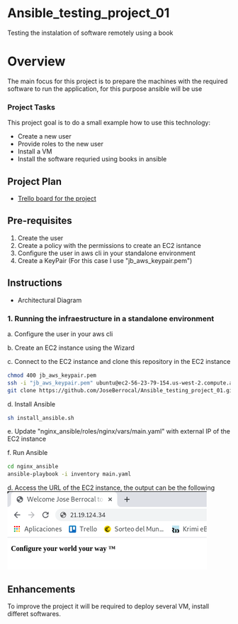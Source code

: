 # Ansible_testing_project_01
Testing the instalation of software remotely using a book


# Overview

The main focus for this project is to prepare the machines with the required software to run the application, for this purpose ansible will be use


### Project Tasks

This project goal is to do a small example how to use this technology:
* Create a new user
* Provide roles to the new user
* Install a VM
* Install the software requried using books in ansible


## Project Plan

* [Trello board for the project](https://trello.com/b/cdioDvZb/building-a-ci-cd-pipeline)

## Pre-requisites

1. Create the user
2. Create a policy with the permissions to create an EC2 isntance
3. Configure the user in aws cli in your standalone environment
4. Create a KeyPair (For this case I use "jb_aws_keypair.pem")

## Instructions

* Architectural Diagram 

### 1. Running the infraestructure in a standalone environment

a. Configure the user in your aws cli

b. Create an EC2 instance using the Wizard

c. Connect to the EC2 instance and clone this repository in the EC2 instance
```bash
chmod 400 jb_aws_keypair.pem
ssh -i "jb_aws_keypair.pem" ubuntu@ec2-56-23-79-154.us-west-2.compute.amazonaws.com
git clone https://github.com/JoseBerrocal/Ansible_testing_project_01.git
```

d. Install Ansible
```bash
sh install_ansible.sh
```

e. Update "nginx_ansible/roles/nginx/vars/main.yaml" with external IP of the EC2 instance

f. Run Ansible
```bash
cd nginx_ansible
ansible-playbook -i inventory main.yaml
```

d. Access the URL of the EC2 instance, the output can be the following
![alt text](https://github.com/JoseBerrocal/Ansible_testing_project_01/blob/master/images/ansible_project_01_outoput.png)


## Enhancements

To improve the project it will be required to deploy several VM, install differet softwares.